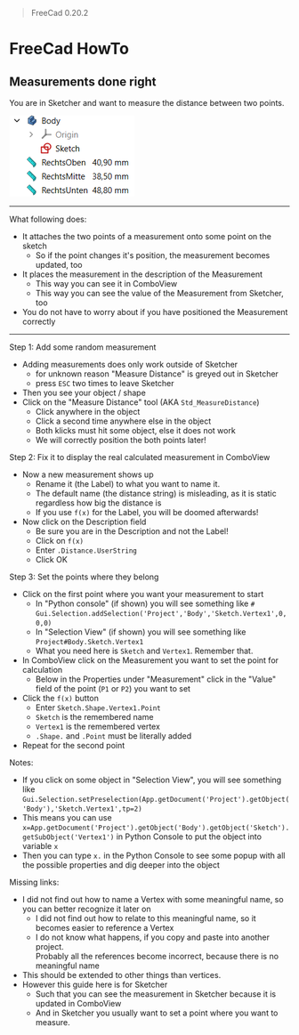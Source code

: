 > FreeCad 0.20.2

# FreeCad HowTo

## Measurements done right

You are in Sketcher and want to measure the distance between two points.

![ComboView displays calculated measurements](img/freecad-measure.png)

-----------------

What following does:

- It attaches the two points of a measurement onto some point on the sketch
  - So if the point changes it's position, the measurement becomes updated, too
- It places the measurement in the description of the Measurement
  - This way you can see it in ComboView
  - This way you can see the value of the Measurement from Sketcher, too
- You do not have to worry about if you have positioned the Measurement correctly

-----------------

Step 1: Add some random measurement

- Adding measurements does only work outside of Sketcher
  - for unknown reason "Measure Distance" is greyed out in Sketcher
  - press `ESC` two times to leave Sketcher
- Then you see your object / shape
- Click on the "Measure Distance" tool (AKA `Std_MeasureDistance`)
  - Click anywhere in the object
  - Click a second time anywhere else in the object
  - Both klicks must hit some object, else it does not work
  - We will correctly position the both points later!

Step 2: Fix it to display the real calculated measurement in ComboView

- Now a new measurement shows up
  - Rename it (the Label) to what you want to name it.
  - The default name (the distance string) is misleading, as it is static regardless how big the distance is
  - If you use `f(x)` for the Label, you will be doomed afterwards!
- Now click on the Description field
  - Be sure you are in the Description and not the Label!
  - Click on `f(x)`
  - Enter `.Distance.UserString`
  - Click OK

Step 3: Set the points where they belong

- Click on the first point where you want your measurement to start
  - In "Python console" (if shown) you will see something like `# Gui.Selection.addSelection('Project','Body','Sketch.Vertex1',0,0,0)`
  - In "Selection View" (if shown) you will see something like `Project#Body.Sketch.Vertex1`
  - What you need here is `Sketch` and `Vertex1`.  Remember that.
- In ComboView click on the Measurement you want to set the point for calculation
  - Below in the Properties under "Measurement" click in the "Value" field of the point (`P1` or `P2`) you want to set
- Click the `f(x)` button
  - Enter `Sketch.Shape.Vertex1.Point`
  - `Sketch` is the remembered name
  - `Vertex1` is the remembered vertex
  - `.Shape.` and `.Point` must be literally added
- Repeat for the second point

Notes:

- If you click on some object in "Selection View", you will see something like  
  `Gui.Selection.setPreselection(App.getDocument('Project').getObject('Body'),'Sketch.Vertex1',tp=2)`  
- This means you can use `x=App.getDocument('Project').getObject('Body').getObject('Sketch').getSubObject('Vertex1')` in Python Console to put the object into variable `x`
- Then you can type `x.` in the Python Console to see some popup with all the possible properties and dig deeper into the object

Missing links:

- I did not find out how to name a Vertex with some meaningful name, so you can better recognize it later on
  - I did not find out how to relate to this meaningful name, so it becomes easier to reference a Vertex
  - I do not know what happens, if you copy and paste into another project.  
    Probably all the references become incorrect, because there is no meaningful name
- This should be extended to other things than vertices.
- However this guide here is for Sketcher
  - Such that you can see the measurement in Sketcher because it is updated in ComboView
  - And in Sketcher you usually want to set a point where you want to measure.
